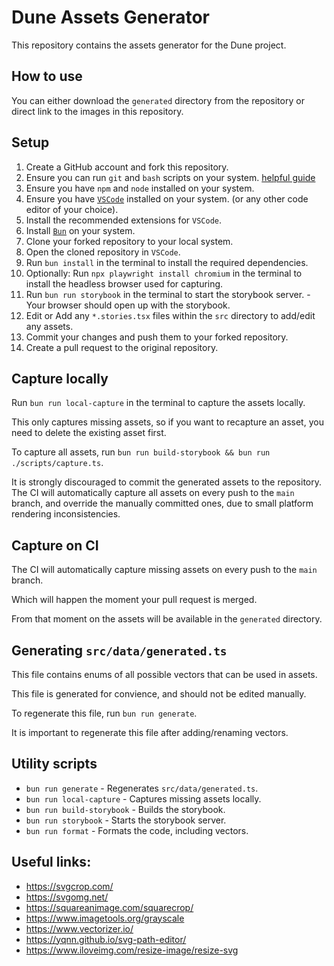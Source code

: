 # Dune Assets Generator

This repository contains the assets generator for the Dune project.

## How to use

You can either download the `generated` directory from the repository or direct link to the images in this repository.

## Setup

1. Create a GitHub account and fork this repository.
2. Ensure you can run `git` and `bash` scripts on your system. [helpful guide](https://github.com/git-guides/install-git)
3. Ensure you have `npm` and `node` installed on your system.
4. Ensure you have [`VSCode`](https://code.visualstudio.com/) installed on your system. (or any other code editor of your choice).
5. Install the recommended extensions for `VSCode`.
6. Install [`Bun`](https://bun.sh/) on your system.
7. Clone your forked repository to your local system.
8. Open the cloned repository in `VSCode`.
9. Run `bun install` in the terminal to install the required dependencies.
10. Optionally: Run `npx playwright install chromium` in the terminal to install the headless browser used for capturing.
11. Run `bun run storybook` in the terminal to start the storybook server. - Your browser should open up with the storybook.
12. Edit or Add any `*.stories.tsx` files within the `src` directory to add/edit any assets.
13. Commit your changes and push them to your forked repository.
14. Create a pull request to the original repository.

## Capture locally

Run `bun run local-capture` in the terminal to capture the assets locally.

This only captures missing assets, so if you want to recapture an asset, you need to delete the existing asset first.

To capture all assets, run `bun run build-storybook && bun run ./scripts/capture.ts`.

It is strongly discouraged to commit the generated assets to the repository. The CI will automatically capture all assets on every push to the `main` branch, and override the manually committed ones, due to small platform rendering inconsistencies.

## Capture on CI

The CI will automatically capture missing assets on every push to the `main` branch.

Which will happen the moment your pull request is merged.

From that moment on the assets will be available in the `generated` directory.

## Generating `src/data/generated.ts`

This file contains enums of all possible vectors that can be used in assets.

This file is generated for convience, and should not be edited manually.

To regenerate this file, run `bun run generate`.

It is important to regenerate this file after adding/renaming vectors.

## Utility scripts

- `bun run generate` - Regenerates `src/data/generated.ts`.
- `bun run local-capture` - Captures missing assets locally.
- `bun run build-storybook` - Builds the storybook.
- `bun run storybook` - Starts the storybook server.
- `bun run format` - Formats the code, including vectors.

## Useful links:

- https://svgcrop.com/
- https://svgomg.net/
- https://squareanimage.com/squarecrop/
- https://www.imagetools.org/grayscale
- https://www.vectorizer.io/
- https://yqnn.github.io/svg-path-editor/
- https://www.iloveimg.com/resize-image/resize-svg

